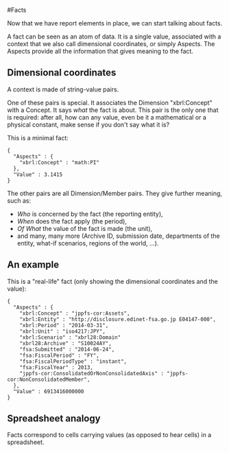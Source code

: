 #Facts

Now that we have report elements in place, we can start talking about facts.

A fact can be seen as an atom of data. It is a single value, associated with a context that we also call dimensional coordinates, or simply Aspects. The Aspects provide all the information that gives meaning to the fact.

Dimensional coordinates
-----------------------

A context is made of string-value pairs.

One of these pairs is special. It associates the Dimension "xbrl:Concept" with a Concept. It says *what* the fact is about. This pair is the only one that is required: after all, how can any value, even be it a mathematical or a physical constant, make sense if you don't say what it is?

This is a minimal fact:

    {
      "Aspects" : {
        "xbrl:Concept" : "math:PI"
      },
      "Value" : 3.1415
    }

The other pairs are all Dimension/Member pairs. They give further meaning, such as:

- *Who* is concerned by the fact (the reporting entity),
- *When* does the fact apply (the period),
- *Of What* the value of the fact is made (the unit),
- and many, many more (Archive ID, submission date, departments of the entity, what-if scenarios, regions of the world, ...).

An example
----------

This is a "real-life" fact (only showing the dimensional coordinates and the value):

    {
      "Aspects" : {
        "xbrl:Concept" : "jppfs-cor:Assets",
        "xbrl:Entity" : "http://disclosure.edinet-fsa.go.jp E04147-000",
        "xbrl:Period" : "2014-03-31",
        "xbrl:Unit" : "iso4217:JPY",
        "xbrl:Scenario" : "xbrl28:Domain"
        "xbrl28:Archive" : "S10024AY",
        "fsa:Submitted" : "2014-06-24",
        "fsa:FiscalPeriod" : "FY",
        "fsa:FiscalPeriodType" : "instant",
        "fsa:FiscalYear" : 2013,
        "jppfs-cor:ConsolidatedOrNonConsolidatedAxis" : "jppfs-cor:NonConsolidatedMember",
      },
      "Value" : 6913416000000
    }

Spreadsheet analogy
-------------------

Facts correspond to cells carrying values (as opposed to hear cells) in a spreadsheet.
